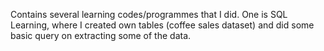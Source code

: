 Contains several learning codes/programmes that I did.
One is SQL Learning, where I created own tables (coffee sales dataset) and did some basic query on extracting some of the data.
